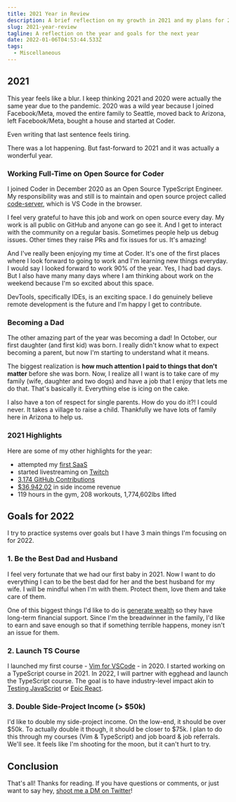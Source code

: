 ```yaml
---
title: 2021 Year in Review
description: A brief reflection on my growth in 2021 and my plans for 2022
slug: 2021-year-review
tagline: A reflection on the year and goals for the next year
date: 2022-01-06T04:53:44.533Z
tags:
  - Miscellaneous
---
```

## 2021 

This year feels like a blur. I keep thinking 2021 and 2020 were actually the same year due to the pandemic. 2020 was a wild year because I joined Facebook/Meta, moved the entire family to Seattle, moved back to Arizona, left Facebook/Meta, bought a house and started at Coder.

Even writing that last sentence feels tiring. 

There was a lot happening. But fast-forward to 2021 and it was actually a wonderful year. 

### Working Full-Time on Open Source for Coder

I joined Coder in December 2020 as an Open Source TypeScript Engineer. My responsibility was and still is to maintain and open source project called [code-server](https://github.com/coder/code-server), which is VS Code in the browser.

I feel very grateful to have this job and work on open source every day. My work is all public on GitHub and anyone can go see it. And I get to interact with the community on a regular basis. Sometimes people help us debug issues. Other times they raise PRs and fix issues for us. It's amazing!

And I've really been enjoying my time at Coder. It's one of the first places where I look forward to going to work and I'm learning new things everyday. I would say I looked forward to work 90% of the year. Yes, I had bad days. But I also have many many days where I am thinking about work on the weekend because I'm so excited about this space.

DevTools, specifically IDEs, is an exciting space. I do genuinely believe remote development is the future and I'm happy I get to contribute.

### Becoming a Dad

The other amazing part of the year was becoming a dad! In October, our first daughter (and first kid) was born. I really didn't know what to expect becoming a parent, but now I'm starting to understand what it means.

The biggest realization is **how much attention I paid to things that don't matter** before she was born. Now, I realize all I want is to take care of my family (wife, daughter and two dogs) and have a job that I enjoy that lets me do that. That's basically it. Everything else is icing on the cake.

I also have a ton of respect for single parents. How do you do it?! I could never. It takes a village to raise a child. Thankfully we have lots of family here in Arizona to help us.

### 2021 Highlights

Here are some of my other highlights for the year:
- attempted my [first SaaS](https://www.dip.chat/)
- started livestreaming on [Twitch](https://www.twitch.tv/jsjoeio)
- [3,174 GitHub Contributions](https://mobile.twitter.com/jsjoeio/status/1472061053521383430/photo/1)
- [$36,942.02](https://www.indiehackers.com/post/2021-income-report-36-942-02-4cff64da74) in side income revenue 
- 119 hours in the gym, 208 workouts, 1,774,602lbs lifted

## Goals for 2022

I try to practice systems over goals but I have 3 main things I'm focusing on for 2022.

### 1. Be the Best Dad and Husband

I feel very fortunate that we had our first baby in 2021. Now I want to do everything I can to be the best dad for her and the best husband for my wife. I will be mindful when I'm with them. Protect them, love them and take care of them. 

One of this biggest things I'd like to do is [generate wealth](https://jdnoc.com/guides/increasing-wealth-as-a-father) so they have long-term financial support. Since I'm the breadwinner in the family, I'd like to earn and save enough so that if something terrible happens, money isn't an issue for them.

### 2. Launch TS Course 

I launched my first course - [Vim for VSCode](https://vimforvscode.com/) - in 2020. I started working on a TypeScript course in 2021. In 2022, I will partner with egghead and launch the TypeScript course. The goal is to have industry-level impact akin to [Testing JavaScript](https://testingjavascript.com/) or [Epic React](https://epicreact.dev/). 

### 3. Double Side-Project Income (> $50k)

I'd like to double my side-project income. On the low-end, it should be over $50k. To actually double it though, it should be closer to $75k. I plan to do this through my courses (Vim & TypeScript) and job board & job referrals. We'll see. It feels like I'm shooting for the moon, but it can't hurt to try.

## Conclusion

That's all! Thanks for reading. If you have questions or comments, or just want to say hey, [shoot me a DM on Twitter](https://joeprevite.com/dm)!
